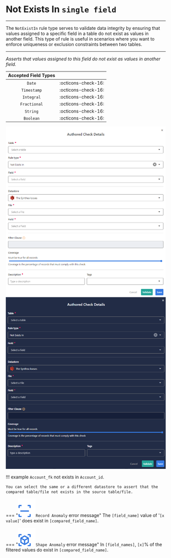 # Not Exists In <spam id='single-field'>`single field`</spam>
---

The `NotExistIn` rule type serves to validate data integrity by ensuring that values assigned to a specific field in a table do not exist as values in another field. This type of rule is useful in scenarios where you want to enforce uniqueness or exclusion constraints between two tables.

---

*Asserts that values assigned to this field do not exist as values in another field.*

| Accepted Field Types   |                      |
| :--------------------: | :------------------: |
| `Date`                 | :octicons-check-16:   |
| `Timestamp`            | :octicons-check-16:   |
| `Integral`             | :octicons-check-16:   |
| `Fractional`           | :octicons-check-16:   |
| `String`               | :octicons-check-16:   |
| `Boolean`              | :octicons-check-16:   |


![Screenshot](../assets/checks/rule-types/not-exists-in-light.png#only-light)
![Screenshot](../assets/checks/rule-types/not-exists-in-dark.png#only-dark)

!!! example
    `Account_fk` not exists in `Account_id`.

    You can select the same or a different datastore to assert that the compared table/file not exists in the source table/file.

=== "![Screenshot](../assets/checks/rule-types/icons/icon-record-anomaly-dark.svg)`Record Anomaly` error message"
    The `[field_name]` value of '`[x value]`' does exist in `[compared_field_name]`.

=== "![Screenshot](../assets/checks/rule-types/icons/icon-shape-anomaly-dark.svg)`Shape Anomaly` error message"
    In `[field_names]`, `[x]`% of the filtered values do exist in `[compared_field_name]`.

